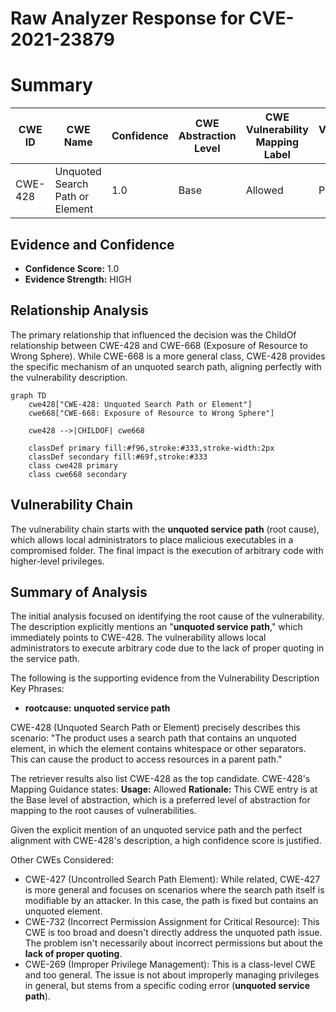 # Raw Analyzer Response for CVE-2021-23879

# Summary
| CWE ID | CWE Name | Confidence | CWE Abstraction Level | CWE Vulnerability Mapping Label | CWE-Vulnerability Mapping Notes |
|---|---|---|---|---|---|
| CWE-428 | Unquoted Search Path or Element | 1.0 | Base | Allowed | Primary CWE |

## Evidence and Confidence

*   **Confidence Score:** 1.0
*   **Evidence Strength:** HIGH

## Relationship Analysis
The primary relationship that influenced the decision was the ChildOf relationship between CWE-428 and CWE-668 (Exposure of Resource to Wrong Sphere). While CWE-668 is a more general class, CWE-428 provides the specific mechanism of an unquoted search path, aligning perfectly with the vulnerability description.

```mermaid
graph TD
    cwe428["CWE-428: Unquoted Search Path or Element"]
    cwe668["CWE-668: Exposure of Resource to Wrong Sphere"]
    
    cwe428 -->|CHILDOF| cwe668
    
    classDef primary fill:#f96,stroke:#333,stroke-width:2px
    classDef secondary fill:#69f,stroke:#333
    class cwe428 primary
    class cwe668 secondary
```

## Vulnerability Chain
The vulnerability chain starts with the **unquoted service path** (root cause), which allows local administrators to place malicious executables in a compromised folder. The final impact is the execution of arbitrary code with higher-level privileges.

## Summary of Analysis
The initial analysis focused on identifying the root cause of the vulnerability. The description explicitly mentions an "**unquoted service path**," which immediately points to CWE-428. The vulnerability allows local administrators to execute arbitrary code due to the lack of proper quoting in the service path.

The following is the supporting evidence from the Vulnerability Description Key Phrases:
- **rootcause:** **unquoted service path**

CWE-428 (Unquoted Search Path or Element) precisely describes this scenario: "The product uses a search path that contains an unquoted element, in which the element contains whitespace or other separators. This can cause the product to access resources in a parent path."

The retriever results also list CWE-428 as the top candidate.
CWE-428's Mapping Guidance states:
**Usage:** Allowed
**Rationale:** This CWE entry is at the Base level of abstraction, which is a preferred level of abstraction for mapping to the root causes of vulnerabilities.

Given the explicit mention of an unquoted service path and the perfect alignment with CWE-428's description, a high confidence score is justified.

Other CWEs Considered:

*   CWE-427 (Uncontrolled Search Path Element): While related, CWE-427 is more general and focuses on scenarios where the search path itself is modifiable by an attacker. In this case, the path is fixed but contains an unquoted element.
*   CWE-732 (Incorrect Permission Assignment for Critical Resource): This CWE is too broad and doesn't directly address the unquoted path issue. The problem isn't necessarily about incorrect permissions but about the **lack of proper quoting**.
*   CWE-269 (Improper Privilege Management): This is a class-level CWE and too general. The issue is not about improperly managing privileges in general, but stems from a specific coding error (**unquoted service path**).